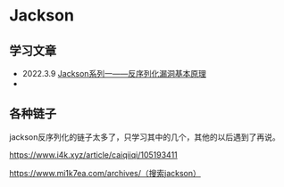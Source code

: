 # Jackson

## 学习文章

- 2022.3.9 [Jackson系列一——反序列化漏洞基本原理](https://www.mi1k7ea.com/2019/11/13/Jackson%E7%B3%BB%E5%88%97%E4%B8%80%E2%80%94%E2%80%94%E5%8F%8D%E5%BA%8F%E5%88%97%E5%8C%96%E6%BC%8F%E6%B4%9E%E5%9F%BA%E6%9C%AC%E5%8E%9F%E7%90%86/)
- 



## 各种链子

jackson反序列化的链子太多了，只学习其中的几个，其他的以后遇到了再说。

https://www.i4k.xyz/article/caiqiiqi/105193411

https://www.mi1k7ea.com/archives/（搜索jackson）

